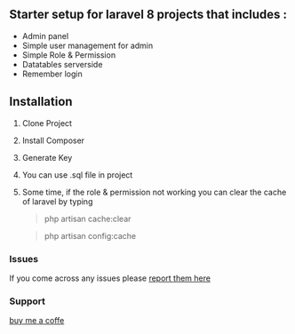 
## Starter setup for laravel 8 projects that includes :
- Admin panel
- Simple user management for admin
- Simple Role & Permission
- Datatables serverside
- Remember login

## Installation
1. Clone Project
2. Install Composer
3. Generate Key
4. You can use .sql file in project
5. Some time, if the role & permission not working you can clear the cache of laravel by typing 
	>php artisan cache:clear
	
	>php artisan config:cache



### Issues
If you come across any issues please  [report them here](https://github.com/devsatrio/dboilerlaravel/issues)


### Support
[buy me a coffe](https://saweria.co/devasatrio)
